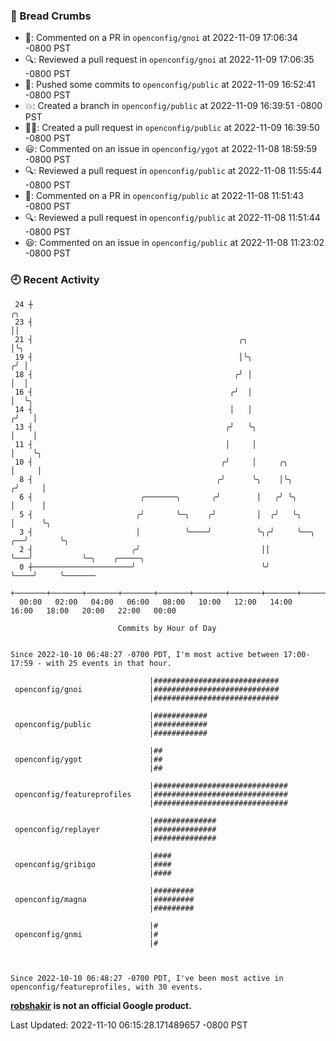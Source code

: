 ### 🍞 Bread Crumbs

 * 💬: Commented on a PR in  `openconfig/gnoi` at 2022-11-09 17:06:34 -0800 PST
 * 🔍: Reviewed a pull request in  `openconfig/gnoi` at 2022-11-09 17:06:35 -0800 PST
 * 🚢: Pushed some commits to `openconfig/public` at 2022-11-09 16:52:41 -0800 PST
 * 💥: Created a branch in `openconfig/public` at 2022-11-09 16:39:51 -0800 PST
 * ✍🏼: Created a pull request in `openconfig/public` at 2022-11-09 16:39:50 -0800 PST
 * 😃: Commented on an issue in `openconfig/ygot` at 2022-11-08 18:59:59 -0800 PST
 * 🔍: Reviewed a pull request in  `openconfig/public` at 2022-11-08 11:55:44 -0800 PST
 * 💬: Commented on a PR in  `openconfig/public` at 2022-11-08 11:51:43 -0800 PST
 * 🔍: Reviewed a pull request in  `openconfig/public` at 2022-11-08 11:51:44 -0800 PST
 * 😃: Commented on an issue in `openconfig/public` at 2022-11-08 11:23:02 -0800 PST

### 🕘 Recent Activity
```
 24 ┼                                                                        ╭╮
 23 ┤                                                                        ││
 21 ┤                                              ╭╮                        │╰╮
 19 ┤                                              │╰╮                      ╭╯ │
 18 ┤                                             ╭╯ │                      │  │
 16 ┤                                            ╭╯  │                      │  ╰╮
 14 ┤                                            │   │                     ╭╯   │
 13 ┤                                           ╭╯   ╰╮                    │    │
 11 ┤                                           │     │                    │    ╰╮
 10 ┤                                          ╭╯     │     ╭╮             │     │
  8 ┤                                         ╭╯      ╰╮    │╰╮           ╭╯     │
  6 ┤                        ╭───────╮       ╭╯        │   ╭╯ ╰╮          │      │
  5 ┤                       ╭╯       ╰─╮    ╭╯         │  ╭╯   ╰╮         │      ╰╮
  3 ┤                       │          ╰────╯          ╰╮╭╯     ╰──╮   ╭──╯       ╰╮
  2 ┤                      ╭╯                           ││         ╰───╯           ╰─╮    ╭─────╮
  0 ┼──────────────────────╯                            ╰╯                           ╰────╯     ╰───────
    +───────+───────+───────+───────+───────+───────+───────+───────+───────+───────+───────+───────+────
  00:00   02:00   04:00   06:00   08:00   10:00   12:00   14:00   16:00   18:00   20:00   22:00   00:00   

						Commits by Hour of Day


Since 2022-10-10 06:48:27 -0700 PDT, I'm most active between 17:00-17:59 - with 25 events in that hour.

```



```
                               |############################
 openconfig/gnoi               |############################
                               |############################

                               |############
 openconfig/public             |############
                               |############

                               |##
 openconfig/ygot               |##
                               |##

                               |##############################
 openconfig/featureprofiles    |##############################
                               |##############################

                               |##############
 openconfig/replayer           |##############
                               |##############

                               |####
 openconfig/gribigo            |####
                               |####

                               |#########
 openconfig/magna              |#########
                               |#########

                               |#
 openconfig/gnmi               |#
                               |#



Since 2022-10-10 06:48:27 -0700 PDT, I've been most active in openconfig/featureprofiles, with 30 events.

```
**[robshakir](mailto:robjs@google.com) is not an official Google product.**  


Last Updated: 2022-11-10 06:15:28.171489657 -0800 PST
